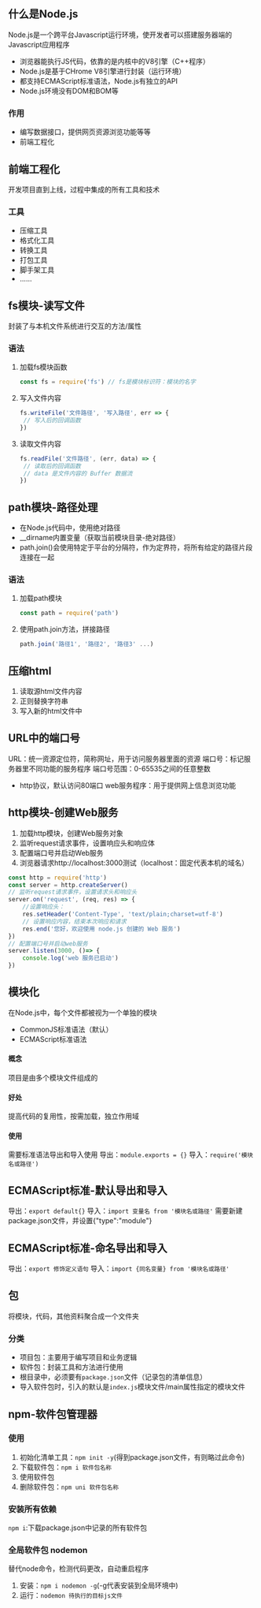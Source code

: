 ## 什么是Node.js
Node.js是一个跨平台Javascript运行环境，使开发者可以搭建服务器端的Javascript应用程序
* 浏览器能执行JS代码，依靠的是内核中的V8引擎（C++程序）
* Node.js是基于CHrome V8引擎进行封装（运行环境）
* 都支持ECMAScript标准语法，Node.js有独立的API
* Node.js环境没有DOM和BOM等
### 作用
* 编写数据接口，提供网页资源浏览功能等等
* 前端工程化
## 前端工程化
开发项目直到上线，过程中集成的所有工具和技术
### 工具
* 压缩工具
* 格式化工具
* 转换工具
* 打包工具
* 脚手架工具
* ......
## fs模块-读写文件
封装了与本机文件系统进行交互的方法/属性
### 语法
1. 加载fs模块函数
   ```javascript
   const fs = require('fs') // fs是模块标识符：模块的名字
   ```
2. 写入文件内容
   ```javascript
   fs.writeFile('文件路径', '写入路径', err => {
    // 写入后的回调函数
   })
   ```
3. 读取文件内容
   ```javascript
   fs.readFile('文件路径', (err, data) => {
    // 读取后的回调函数
    // data 是文件内容的 Buffer 数据流
   })
   ```   
## path模块-路径处理
* 在Node.js代码中，使用绝对路径
* __dirname内置变量（获取当前模块目录-绝对路径）
* path.join()会使用特定于平台的分隔符，作为定界符，将所有给定的路径片段连接在一起
### 语法
1. 加载path模块
   ```javascript
   const path = require('path')
   ```
2. 使用path.join方法，拼接路径
   ```javascript
   path.join('路径1', '路径2', '路径3' ...)
   ```
## 压缩html
1. 读取源html文件内容
2. 正则替换字符串
3. 写入新的html文件中
## URL中的端口号
URL：统一资源定位符，简称网址，用于访问服务器里面的资源
端口号：标记服务器里不同功能的服务程序
端口号范围：0-65535之间的任意整数
* http协议，默认访问80端口
web服务程序：用于提供网上信息浏览功能
## http模块-创建Web服务
1. 加载http模块，创建Web服务对象
2. 监听request请求事件，设置响应头和响应体
3. 配置端口号并启动Web服务
4. 浏览器请求http://localhost:3000测试（localhost：固定代表本机的域名）
```javascript
const http = require('http')
const server = http.createServer()
// 监听request请求事件，设置请求头和响应头
server.on('request', (req, res) => {
    //设置响应头：
    res.setHeader('Content-Type', 'text/plain;charset=utf-8')
    // 设置响应内容，结束本次响应和请求
    res.end('您好，欢迎使用 node.js 创建的 Web 服务')
})
// 配置端口号并启动web服务
server.listen(3000, ()=> {
    console.log('web 服务已启动')
})
```
## 模块化
在Node.js中，每个文件都被视为一个单独的模块
* CommonJS标准语法（默认）
* ECMAScript标准语法
#### 概念
项目是由多个模块文件组成的
#### 好处
提高代码的复用性，按需加载，独立作用域
#### 使用
需要标准语法导出和导入使用
导出：`module.exports = {}`
导入：`require('模块名或路径')`
## ECMAScript标准-默认导出和导入
导出：`export default{}`
导入：`import 变量名 from '模块名或路径'`
需要新建package.json文件，并设置{"type":"module"}
## ECMAScript标准-命名导出和导入
导出：`export 修饰定义语句`
导入：`import {同名变量} from '模块名或路径'`
## 包
将模块，代码，其他资料聚合成一个文件夹
### 分类
* 项目包：主要用于编写项目和业务逻辑
* 软件包：封装工具和方法进行使用
* 根目录中，必须要有`package.json`文件（记录包的清单信息）
* 导入软件包时，引入的默认是`index.js`模块文件/main属性指定的模块文件
## npm-软件包管理器
### 使用
1. 初始化清单工具：`npm init -y`(得到package.json文件，有则略过此命令)
2. 下载软件包：`npm i 软件包名称`
3. 使用软件包
4. 删除软件包：`npm uni 软件包名称`
### 安装所有依赖
`npm i`:下载package.json中记录的所有软件包
### 全局软件包 nodemon
替代node命令，检测代码更改，自动重启程序
1. 安装：`npm i nodemon -g`(-g代表安装到全局环境中)
2. 运行：`nodemon 待执行的目标js文件`